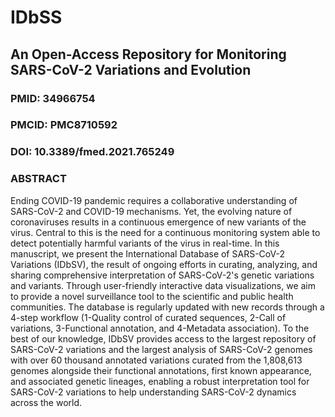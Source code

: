 # IDbSS
## An Open-Access Repository for Monitoring SARS-CoV-2 Variations and Evolution

### PMID: 34966754 
### PMCID: PMC8710592
### DOI: 10.3389/fmed.2021.765249

### ABSTRACT
Ending COVID-19 pandemic requires a collaborative understanding of SARS-CoV-2 and COVID-19 mechanisms. Yet, the evolving nature of coronaviruses results in a continuous emergence of new variants of the virus. Central to this is the need for a continuous monitoring system able to detect potentially harmful variants of the virus in real-time. In this manuscript, we present the International Database of SARS-CoV-2 Variations (IDbSV), the result of ongoing efforts in curating, analyzing, and sharing comprehensive interpretation of SARS-CoV-2's genetic variations and variants. Through user-friendly interactive data visualizations, we aim to provide a novel surveillance tool to the scientific and public health communities. The database is regularly updated with new records through a 4-step workflow (1-Quality control of curated sequences, 2-Call of variations, 3-Functional annotation, and 4-Metadata association). To the best of our knowledge, IDbSV provides access to the largest repository of SARS-CoV-2 variations and the largest analysis of SARS-CoV-2 genomes with over 60 thousand annotated variations curated from the 1,808,613 genomes alongside their functional annotations, first known appearance, and associated genetic lineages, enabling a robust interpretation tool for SARS-CoV-2 variations to help understanding SARS-CoV-2 dynamics across the world.
